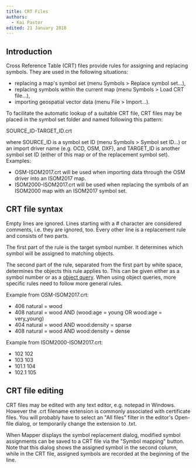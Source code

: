 ```yaml
---
title: CRT Files
authors:
  - Kai Pastor
edited: 21 January 2018
---
```


## Introduction

Cross Reference Table (CRT) files provide rules for assigning and replacing symbols.
They are used in the following situations:

 - replacing a map's symbol set (menu Symbols > Replace symbol set...),
 - replacing symbols within the current map (menu Symbols > Load CRT file...),
 - importing geospatial vector data (menu File > Import...).

To facilitate the automatic lookup of a suitable CRT file, CRT files may be placed in the symbol set folder
and named following this pattern:

SOURCE_ID-TARGET_ID.crt

where SOURCE_ID is a symbol set ID (menu Symbols > Symbol set ID...) or an import driver name (e.g. OCD, OSM, DXF),
and TARGET_ID is another symbol set ID (either of this map or of the replacement symbol set).
Examples:

 - OSM-ISOM2017.crt will be used when importing data through the OSM driver into an ISOM2017 map.
 - ISOM2000-ISOM2017.crt will be used when replacing the symbols of an ISOM2000 map with an ISOM2017 symbol set.


## CRT file syntax

Empty lines are ignored. Lines starting with a # character are considered comments, i.e. they are ignored, too.
Every other line is a replacement rule and consists of two parts.

The first part of the rule is the target symbol number. It determines which symbol will be assigned to matching objects.

The second part of the rule, separated from the first part by white space, determines the objects this rule applies to.
This can be given either as a symbol number or as a [object query](find_objects.md#advanced-query-language).
When using object queries, more specific rules need to follow more general rules.

Example from OSM-ISOM2017.crt:

 - 406    natural = wood
 - 408    natural = wood AND (wood:age = young OR wood:age = very_young)
 - 404    natural = wood AND wood:density = sparse
 - 408    natural = wood AND wood:density = dense

Example from ISOM2000-ISOM2017.crt:

 - 102       102
 - 103       103
 - 101.1     104
 - 102.1     105



## CRT file editing

CRT files may be edited with any text editor, e.g. notepad in Windows.
However the .crt filename extension is commonly associated with certificate files.
You will probably have to select an "All files" filter in the editor's Open-file dialog,
or temporarily change the extension to .txt.

When Mapper displays the symbol replacement dialog, modified symbol assignments can be saved to a CRT file via the "Symbol mapping" button.
Note that this dialog shows the assigned symbol in the second column, while in the CRT file, assigned symbols are recorded at the beginning of the line.

